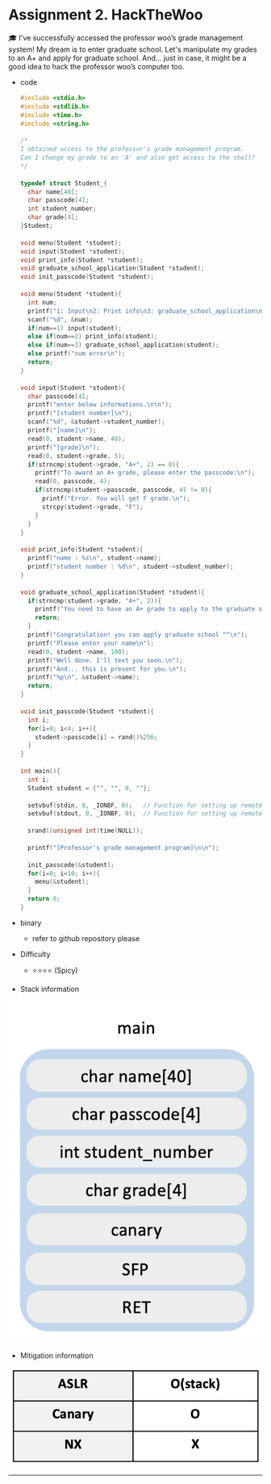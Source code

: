 # Assignment 2. HackTheWoo

<aside>
🎓 I've successfully accessed the professor woo’s grade management system! 
My dream is to enter graduate school. 
Let's manipulate my grades to an A+ and apply for graduate school. 
And... just in case, it might be a good idea to hack the professor woo’s computer too.

</aside>

- code
    
    ```c
    #include <stdio.h>
    #include <stdlib.h>
    #include <time.h>
    #include <string.h>
    
    /*
    I obtained access to the professor's grade management program.
    Can I change my grade to an 'A' and also get access to the shell?
    */
    
    typedef struct Student_{
      char name[40];
      char passcode[4];
      int student_number;
      char grade[4];
    }Student;
    
    void menu(Student *student);
    void input(Student *student);
    void print_info(Student *student);
    void graduate_school_application(Student *student);
    void init_passcode(Student *student);
    
    void menu(Student *student){
      int num;
      printf("1: Input\n2: Print info\n3: graduate_school_application\n");
      scanf("%d", &num);
      if(num==1) input(student);
      else if(num==2) print_info(student);
      else if(num==3) graduate_school_application(student);
      else printf("num error\n");
      return;
    }
    
    void input(Student *student){
      char passcode[4];
      printf("enter below informations.\n\n");
      printf("[student number]\n");
      scanf("%d", &student->student_number);
      printf("[name]\n");
      read(0, student->name, 40);
      printf("[grade]\n");
      read(0, student->grade, 5);
      if(strncmp(student->grade, "A+", 2) == 0){
        printf("To award an A+ grade, please enter the passcode:\n");
        read(0, passcode, 4);
        if(strncmp(student->passcode, passcode, 4) != 0){
          printf("Error. You will get F grade.\n");
          strcpy(student->grade, "F");
        }
      }
    }
    
    void print_info(Student *student){
      printf("name : %s\n", student->name);
      printf("student number : %d\n", student->student_number);
    }
    
    void graduate_school_application(Student *student){
      if(strncmp(student->grade, "A+", 2)){
        printf("You need to have an A+ grade to apply to the graduate school\n");
        return;
      }
      printf("Congratulation! you can apply graduate school ^^\n");
      printf("Please enter your name\n");
      read(0, student->name, 100);
      printf("Well done. I'll text you soon.\n");
      printf("And... this is present for you.\n");
      printf("%p\n", &student->name);
      return;
    }
    
    void init_passcode(Student *student){
      int i;
      for(i=0; i<4; i++){
        student->passcode[i] = rand()%256;
      }
    }
    
    int main(){
      int i;
      Student student = {"", "", 0, ""};
    
      setvbuf(stdin, 0, _IONBF, 0);   // Function for setting up remote. You don't need to care about it when solving the problem.
      setvbuf(stdout, 0, _IONBF, 0);  // Function for setting up remote. You don't need to care about it when solving the problem.
    
      srand((unsigned int)time(NULL));
    
      printf("[Professor's grade management program]\n\n");
    
      init_passcode(&student);
      for(i=0; i<10; i++){
        menu(&student);
      }
      return 0;
    }
    
    ```
    
- binary
    - refer to github repository please
- Difficulty
    - ⭐⭐⭐⭐ (Spicy)
- Stack information

![alt text](image1.png)

- Mitigation information

![alt text](image2.png)

---